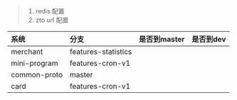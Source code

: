 > 1. redis 配置
> 2. zto url 配置

| 系统 | 分支 | 是否到master | 是否到dev |
| :--- | :--- | :--- | :--- |
| merchant | features-statistics |  |  |
| mini-program | features-cron-v1 |  |  |
| common-proto | master |  |  |
| card | features-cron-v1 |  |  |



